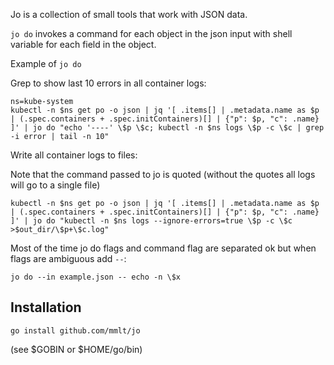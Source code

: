 Jo is a collection of small tools that work with JSON data.

`jo do` invokes a command for each object in the json input with shell variable for each field in the object.


Example of `jo do`

Grep to show last 10 errors in all container logs:
```
ns=kube-system
kubectl -n $ns get po -o json | jq '[ .items[] | .metadata.name as $p | (.spec.containers + .spec.initContainers)[] | {"p": $p, "c": .name} ]' | jo do "echo '----' \$p \$c; kubectl -n $ns logs \$p -c \$c | grep -i error | tail -n 10"
```


Write all container logs to files:

Note that the command passed to jo is quoted (without the quotes all logs will go to a single file)
```
kubectl -n $ns get po -o json | jq '[ .items[] | .metadata.name as $p | (.spec.containers + .spec.initContainers)[] | {"p": $p, "c": .name} ]' | jo do "kubectl -n $ns logs --ignore-errors=true \$p -c \$c >$out_dir/\$p+\$c.log"
```


Most of the time jo do flags and command flag are separated ok but when flags are ambiguous add `--`:
```
jo do --in example.json -- echo -n \$x
```


## Installation

```
go install github.com/mmlt/jo
```
(see $GOBIN or $HOME/go/bin)